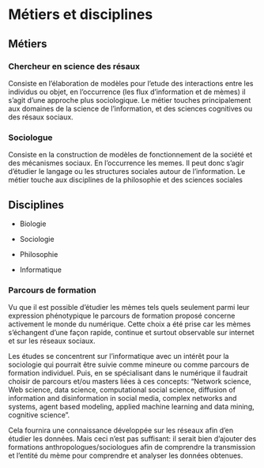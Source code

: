 # Métiers et disciplines

## Métiers

### Chercheur en science des résaux

Consiste en l’élaboration de modèles pour l’etude des interactions entre
les individus ou objet, en l’occurrence (les flux d’information et de
mèmes) il s’agit d’une approche plus sociologique. Le métier touches
principalement aux domaines de la science de l’information, et des
sciences cognitives ou des résaux sociaux.

### Sociologue

Consiste en la construction de modèles de fonctionnement de la société
et des mécanismes sociaux. En l’occurrence les memes. Il peut donc
s’agir d’étudier le langage ou les structures sociales autour de
l’information. Le métier touche aux disciplines de la philosophie et des
sciences sociales

## Disciplines


* Biologie

* Sociologie

* Philosophie

* Informatique

### Parcours de formation

Vu que il est possible d’étudier les mèmes tels quels seulement parmi
leur expression phénotypique le parcours de formation proposé concerne
activement le monde du numérique. Cette choix a été prise car les mèmes
s’échangent d’une façon rapide, continue et surtout observable sur
internet et sur les réseaux sociaux.

Les études se concentrent sur l’informatique avec un intérêt pour la
sociologie qui pourrait être suivie comme mineure ou comme parcours de
formation individuel. Puis, en se spécialisant dans le numérique il
faudrait choisir de parcours et/ou masters liées à ces concepts:
“Network science, Web science, data science, computational social
science, diffusion of information and disinformation in social media,
complex networks and systems, agent based modeling, applied machine
learning and data mining, cognitive science”.

Cela fournira une connaissance développée sur les réseaux afin d’en
étudier les données. Mais ceci n’est pas suffisant: il serait bien
d’ajouter des formations anthropologues/sociologues afin de comprendre
la transmission et l’entité du mème pour comprendre et analyser les
données obtenues.
